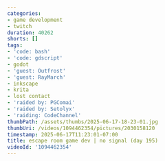 ```yaml
---
categories:
- game development
- twitch
duration: 40262
shorts: []
tags:
- 'code: bash'
- 'code: gdscript'
- godot
- 'guest: Outfrost'
- 'guest: RayMarch'
- inkscape
- krita
- lost contact
- 'raided by: PGComai'
- 'raided by: Setolyx'
- 'raiding: CodeChannel'
thumbPath: /assets/thumbs/2025-06-17-18-23-01.jpg
thumbUri: /videos/1094462354/pictures/2030158120
timestamp: 2025-06-17T11:23:01-07:00
title: escape room game dev | no signal (day 195)
videoId: '1094462354'
---
```

